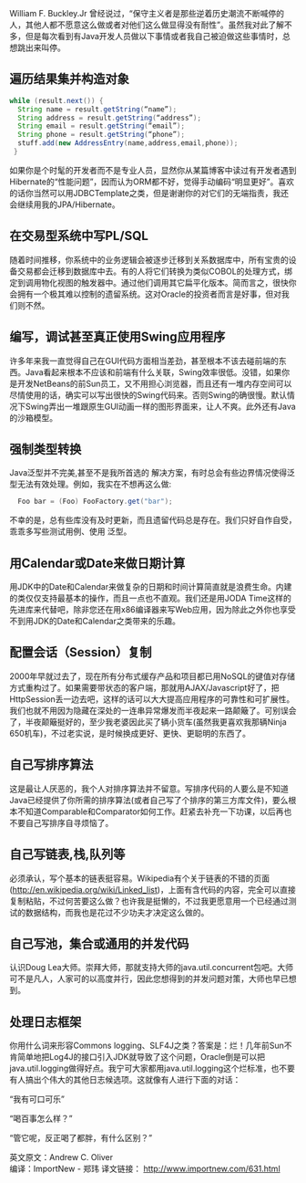 William F. Buckley.Jr 曾经说过，“保守主义者是那些逆着历史潮流不断喊停的人，其他人都不愿意这么做或者对他们这么做显得没有耐性”。虽然我对此了解不多，但是每次看到有Java开发人员做以下事情或者我自己被迫做这些事情时，总想跳出来叫停。

## 遍历结果集并构造对象

```java  
while (result.next()) {
  String name = result.getString(“name”);
  String address = result.getString(“address”);
  String email = result.getString(“email”);
  String phone = result.getString(“phone”);
  stuff.add(new AddressEntry(name,address,email,phone));
 }
```

如果你是个时髦的开发者而不是专业人员，显然你从某篇博客中读过有开发者遇到Hibernate的“性能问题”，因而认为ORM都不好，觉得手动编码“明显更好”。喜欢的话你当然可以用JDBCTemplate之类，但是谢谢你的对它们的无端指责，我还会继续用我的JPA/Hibernate。

## 在交易型系统中写PL/SQL

随着时间推移，你系统中的业务逻辑会被逐步迁移到关系数据库中，所有宝贵的设备交易都会迁移到数据库中去。有的人将它们转换为类似COBOL的处理方式，绑定到调用物化视图的触发器中。通过他们调用其它扁平化版本。简而言之，很快你会拥有一个极其难以控制的遗留系统。这对Oracle的投资者而言是好事，但对我们则不然。

## 编写，调试甚至真正使用Swing应用程序

许多年来我一直觉得自己在GUI代码方面相当差劲，甚至根本不该去碰前端的东西。Java看起来根本不应该和前端有什么关联，Swing效率很低。没错，如果你是开发NetBeans的前Sun员工，又不用担心浏览器，而且还有一堆内存空间可以尽情使用的话，确实可以写出很快的Swing代码来。否则Swing的确很慢。默认情况下Swing弄出一堆跟原生GUI动画一样的图形界面来，让人不爽。此外还有Java的沙箱模型。

## 强制类型转换

Java泛型并不完美,甚至不是我所首选的 解决方案，有时总会有些边界情况使得泛型无法有效处理。例如，我实在不想再这么做:
```java  
  Foo bar = (Foo) FooFactory.get("bar");
```  

不幸的是，总有些库没有及时更新，而且遗留代码总是存在。我们只好自作自受，乖乖多写些测试用例、使用 泛型。

## 用Calendar或Date来做日期计算

用JDK中的Date和Calendar来做复杂的日期和时间计算简直就是浪费生命。内建的类仅仅支持最基本的操作，而且一点也不直观。我们还是用JODA Time这样的先进库来代替吧，除非您还在用x86编译器来写Web应用，因为除此之外你也享受不到用JDK的Date和Calendar之类带来的乐趣。

## 配置会话（Session）复制

2000年早就过去了，现在所有分布式缓存产品和项目都已用NoSQL的键值对存储方式重构过了。如果需要带状态的客户端，那就用AJAX/Javascript好了，把HttpSession丢一边去吧，这样的话可以大大提高应用程序的可靠性和可扩展性。我们也就不用因为隐藏在深处的一连串异常爆发而半夜起来一路颠簸了。可别误会了，半夜颠簸挺好的，至少我老婆因此买了辆小货车(虽然我更喜欢我那辆Ninja 650机车)，不过老实说，是时候换成更好、更快、更聪明的东西了。

## 自己写排序算法

这是最让人厌恶的，我个人对排序算法并不留意。写排序代码的人要么是不知道Java已经提供了你所需的排序算法(或者自己写了个排序的第三方库文件)，要么根本不知道Comparable和Comparator如何工作。赶紧去补充一下功课，以后再也不要自己写排序自寻烦恼了。

## 自己写链表,栈,队列等
必须承认，写个基本的链表挺容易。Wikipedia有个关于链表的不错的页面(http://en.wikipedia.org/wiki/Linked_list)，上面有含代码的内容，完全可以直接复制粘贴，不过何苦要这么做？也许我是挺懒的，不过我更愿意用一个已经通过测试的数据结构，而我也是花过不少功夫才决定这么做的。

## 自己写池，集合或通用的并发代码

认识Doug Lea大师。崇拜大师，那就支持大师的java.util.concurrent包吧。大师可不是凡人，人家可的以高度并行，因此您想得到的并发问题对策，大师也早已想到。

## 处理日志框架

你用什么词来形容Commons logging、SLF4J之类？答案是：烂！几年前Sun不肯简单地把Log4J的接口引入JDK就导致了这个问题，Oracle倒是可以把java.util.logging做得好点。我宁可大家都用java.util.logging这个烂标准，也不要有人搞出个伟大的其他日志候选项。这就像有人进行下面的对话：

“我有可口可乐”

“喝百事怎么样？”

“管它呢，反正喝了都胖，有什么区别？”  


英文原文：Andrew C. Oliver  
编译：ImportNew - 郑玮
译文链接： http://www.importnew.com/631.html